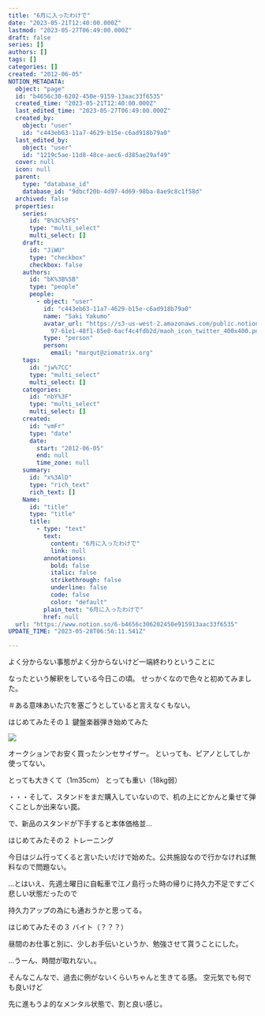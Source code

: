 ```yaml
---
title: "6月に入ったわけで"
date: "2023-05-21T12:40:00.000Z"
lastmod: "2023-05-27T06:49:00.000Z"
draft: false
series: []
authors: []
tags: []
categories: []
created: "2012-06-05"
NOTION_METADATA:
  object: "page"
  id: "b4656c30-6202-450e-9159-13aac33f6535"
  created_time: "2023-05-21T12:40:00.000Z"
  last_edited_time: "2023-05-27T06:49:00.000Z"
  created_by:
    object: "user"
    id: "c443eb63-11a7-4629-b15e-c6ad918b79a0"
  last_edited_by:
    object: "user"
    id: "1219c5ae-11d8-48ce-aec6-d385ae29af49"
  cover: null
  icon: null
  parent:
    type: "database_id"
    database_id: "9dbcf20b-4d97-4d69-98ba-8ae9c8c1f58d"
  archived: false
  properties:
    series:
      id: "B%3C%3FS"
      type: "multi_select"
      multi_select: []
    draft:
      id: "JiWU"
      type: "checkbox"
      checkbox: false
    authors:
      id: "bK%3B%5B"
      type: "people"
      people:
        - object: "user"
          id: "c443eb63-11a7-4629-b15e-c6ad918b79a0"
          name: "Saki Yakumo"
          avatar_url: "https://s3-us-west-2.amazonaws.com/public.notion-static.com/3ad1c4\
            97-61e1-48f1-85e8-6acf4c4fdb2d/maoh_icon_twitter_400x400.png"
          type: "person"
          person:
            email: "marqut@ziomatrix.org"
    tags:
      id: "jw%7CC"
      type: "multi_select"
      multi_select: []
    categories:
      id: "nbY%3F"
      type: "multi_select"
      multi_select: []
    created:
      id: "vmFr"
      type: "date"
      date:
        start: "2012-06-05"
        end: null
        time_zone: null
    summary:
      id: "x%3AlD"
      type: "rich_text"
      rich_text: []
    Name:
      id: "title"
      type: "title"
      title:
        - type: "text"
          text:
            content: "6月に入ったわけで"
            link: null
          annotations:
            bold: false
            italic: false
            strikethrough: false
            underline: false
            code: false
            color: "default"
          plain_text: "6月に入ったわけで"
          href: null
  url: "https://www.notion.so/6-b4656c306202450e915913aac33f6535"
UPDATE_TIME: "2023-05-28T06:56:11.541Z"

---
```

<link rel="stylesheet" href="https://cdn.jsdelivr.net/npm/katex@0.16.2/dist/katex.min.css" integrity="sha384-bYdxxUwYipFNohQlHt0bjN/LCpueqWz13HufFEV1SUatKs1cm4L6fFgCi1jT643X" crossorigin="anonymous">


よく分からない事態がよく分からないけど一端終わりということに


なったという解釈をしている今日この頃。 せっかくなので色々と初めてみました。


＃ある意味あいた穴を塞ごうとしていると言えなくもない。


はじめてみたその１ 鍵盤楽器弾き始めてみた


![](//farm8.staticflickr.com/7080/7336296016_10a6e41ffc.jpg)


オークションでお安く買ったシンセサイザー。 といっても、ピアノとしてしか使ってない。


とっても大きくて（1m35cm） とっても重い（18kg弱）


・・・そして、スタンドをまだ購入していないので、机の上にどかんと乗せて弾くことしか出来ない罠。


で、新品のスタンドが下手すると本体価格並…


はじめてみたその２ トレーニング


今日はジム行ってくると言いたいだけで始めた。公共施設なので行かなければ無料なので問題ない。


…とはいえ、先週土曜日に自転車で江ノ島行った時の帰りに持久力不足ですごく悲しい状態だったので


持久力アップの為にも通おうかと思ってる。


はじめてみたその３ バイト（？？？）


昼間のお仕事と別に、少しお手伝いというか、勉強させて貰うことにした。


…うーん、時間が取れない。。


そんなこんなで、過去に例がないくらいちゃんと生きてる感。 空元気でも何でも良いけど


先に進もうよ的なメンタル状態で、割と良い感じ。

